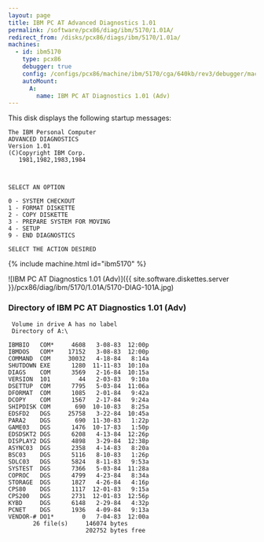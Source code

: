 ```yaml
---
layout: page
title: IBM PC AT Advanced Diagnostics 1.01
permalink: /software/pcx86/diag/ibm/5170/1.01A/
redirect_from: /disks/pcx86/diags/ibm/5170/1.01a/
machines:
  - id: ibm5170
    type: pcx86
    debugger: true
    config: /configs/pcx86/machine/ibm/5170/cga/640kb/rev3/debugger/machine.xml
    autoMount:
      A:
        name: IBM PC AT Diagnostics 1.01 (Adv)
---
```


This disk displays the following startup messages:

    The IBM Personal Computer                                                       
    ADVANCED DIAGNOSTICS                                                            
    Version 1.01                                                                    
    (C)Copyright IBM Corp.                                                          
       1981,1982,1983,1984                                                          
                                                                                    
                                                                                    
                                                                                    
    SELECT AN OPTION                                                                
                                                                                    
    0 - SYSTEM CHECKOUT                                                             
    1 - FORMAT DISKETTE                                                             
    2 - COPY DISKETTE                                                               
    3 - PREPARE SYSTEM FOR MOVING                                                   
    4 - SETUP                                                                       
    9 - END DIAGNOSTICS                                                             
                                                                                    
    SELECT THE ACTION DESIRED                                                       

{% include machine.html id="ibm5170" %}

![IBM PC AT Diagnostics 1.01 (Adv)]({{ site.software.diskettes.server }}/pcx86/diag/ibm/5170/1.01A/5170-DIAG-101A.jpg)

### Directory of IBM PC AT Diagnostics 1.01 (Adv)

     Volume in drive A has no label
     Directory of A:\

    IBMBIO   COM*     4608   3-08-83  12:00p
    IBMDOS   COM*    17152   3-08-83  12:00p
    COMMAND  COM     30032   4-18-84   8:14a
    SHUTDOWN EXE      1280  11-11-83  10:10a
    DIAGS    COM      3569   2-16-84  10:15a
    VERSION  101        44   2-03-83   9:10a
    DSETTUP  COM      7795   5-03-84  11:06a
    DFORMAT  COM      1085   2-01-84   9:42a
    DCOPY    COM      1567   2-17-84   9:24a
    SHIPDISK COM       690  10-10-83   8:25a
    EDSFD2   DGS     25758   3-22-84  10:45a
    PARA2    DGS       690  11-30-83   1:22p
    GAME03   DGS      1476  10-17-83   1:50p
    EDSDSKT2 DGS      6208   4-13-84  12:26p
    DISPLAY2 DGS      4898   3-29-84  12:38p
    ASYNC03  DGS      2358   4-14-83   8:20a
    BSC03    DGS      5116   8-10-83   1:26p
    SDLC03   DGS      5824   8-11-83   9:53a
    SYSTEST  DGS      7366   5-03-84  11:28a
    COPROC   DGS      4799   4-23-84   8:34a
    STORAGE  DGS      1827   4-26-84   4:16p
    CPS80    DGS      1117  12-01-83   9:15a
    CPS200   DGS      2731  12-01-83  12:56p
    KYBD     DGS      6148   2-29-84   4:32p
    PCNET    DGS      1936   4-09-84   9:13a
    VENDOR-# DO1*        0   7-04-83  12:00a
           26 file(s)     146074 bytes
                          202752 bytes free
